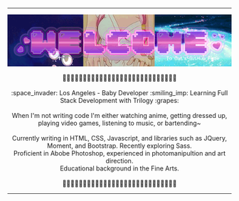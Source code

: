 ___

<p align="center">
<img align="center" src="https://raw.githubusercontent.com/cat-lin-morgan/cat-lin-morgan/master/assets/welcome.gif" alt="Hopefully working welcome banner"/>
<br/><br/>
🌷🌷🌷🌷🌷🌷🌷🌷🌷🌷🌷🌷🌷🌷🌷🌷🌷🌷🌷🌷🌷🌷🌷🌷🌷🌷🌷🌷
<br/><br/>
:space_invader:	 Los Angeles - Baby Developer :smiling_imp: Learning Full Stack Development with Trilogy :grapes:	
<br/><br/>
<!-- <img src="https://github-readme-stats.vercel.app/api?username=cat-lin-morgan&&theme=cobalt" height="195" width="350" />
<img  src="https://github-readme-stats.vercel.app/api/top-langs/?username=cat-lin-morgan&layout=compact&theme=cobalt" height="205" width="350" /> -->
<!-- <br/><br/> -->
When I'm not writing code I'm either watching anime, getting dressed up, playing video games, listening to music, or bartending~
<br/><br/>
Currently writing in HTML, CSS, Javascript, and libraries such as JQuery, Moment, and Bootstrap. Recently exploring Sass.<br/>
Proficient in Abobe Photoshop, experienced in photomanipultion and art direction. <br/>
Educational background in the Fine Arts.
<br/><br/>
🌷🌷🌷🌷🌷🌷🌷🌷🌷🌷🌷🌷🌷🌷🌷🌷🌷🌷🌷🌷🌷🌷🌷🌷🌷🌷🌷🌷
<br/>
  

</p>

___

